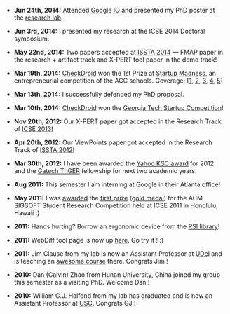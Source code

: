 
* <strong>Jun 24th, 2014:</strong> Attended <a href="https://www.google.com/events/io">Google IO</a> and presented my PhD poster at the <a href="https://sites.google.com/site/ioresearchlab/">research lab</a>.

* <strong>Jun 3rd, 2014:</strong> I presented my research at the ICSE 2014 Doctoral symposium.

* <strong>May 22nd, 2014:</strong> Two papers accepted at <a href="http://issta2014.org/">ISSTA 2014</a> &mdash; FMAP paper in the research + artifact track and X-PERT tool paper in the demo track!

* <strong>Mar 19th, 2014:</strong> <a href="http://checkdroid.com">CheckDroid</a> won the 1st Prize at <a href="http://startupmad.com">Startup Madness</a>, an entrepreneurial competition of the ACC schools. Coverage: [<a href="http://www.cc.gatech.edu/news/georgia-tech%E2%80%99s-checkdroid-wins-2014-startup-madness-competition">1</a>, <a href="http://www.bizjournals.com/triangle/blog/techflash/2014/03/ncsus-startup-madness-spotlights-college.html">2</a>, <a href="http://www.wncn.com/story/25023370/acc-business-students-compete-in-start-up-madness-at-ncsu">3</a>, <a href="http://upstart.bizjournals.com/companies/startups/2014/03/20/startup-madness-takes-hold-ncsu.html?page=all">4</a>, <a href="http://poole.ncsu.edu/index-exp.php/news/article/testing-aid-for-android-apps-developers-was-top-team-at-acc-startup-ma/">5</a>]

* <strong>Mar 13th, 2014:</strong> I successfully defended my PhD proposal.

* <strong>Mar 10th, 2014:</strong> <a href="http://checkdroid.com">CheckDroid</a> won the <a href="http://startup.gatech.edu/competition/">Georgia Tech Startup Competition</a>!

* <strong>Nov 20th, 2012:</strong> Our X-PERT paper got accepted in the Research Track of <a href="http://2013.icse-conferences.org/">ICSE 2013!</a>

* <strong>Apr 20th, 2012:</strong> Our ViewPoints paper got accepted in the Research Track of <a href="http://crisys.cs.umn.edu/issta2012/">ISSTA 2012!</a>

* <strong>Mar 30th, 2012:</strong> I have been awarded the <a href="http://labs.yahoo.com/ksc">Yahoo KSC award</a> for 2012 and the <a href="http://tiger.gatech.edu">Gatech TI:GER</a> fellowship for next two academic years.

* <strong>Aug 2011:</strong> This semester I am interning at Google in their Atlanta office!

* <strong>May 2011:</strong> I was <a href="/public/pics/SRC_stage.jpg">awarded</a> the <a href="http://src.acm.org/winners.html">first prize</a> (<a href="/public/pics/SRC_medal.jpg">gold medal</a>) for the ACM SIGSOFT Student Research Competition held at ICSE 2011 in Honolulu, Hawaii :)

* <strong>2011:</strong> Hands hurting? Borrow an ergonomic device from the <a href="rsi/index.html">RSI library</a>!

* <strong>2011:</strong> WebDiff tool page is now up <a href="webdiff.php">here</a>. Go try it ! :)

* <strong>2011:</strong> Jim Clause from my lab is now an Assistant Professor at <a href="http://www.cis.udel.edu/~clause/">UDel</a> and is teaching an <a href="http://www.cis.udel.edu/~clause/teaching/CISC849fall10/">awesome course</a> there. Congrats Jim !

* <strong>2010:</strong> Dan (Calvin) Zhao from Hunan University, China joined my group this semester as a visiting PhD. Welcome Dan !

* <strong>2010:</strong> William G.J. Halfond from my lab has graduated and is now an Assistant Professor at <a href="http://www-bcf.usc.edu/~halfond">USC</a>. Congrats GJ !
